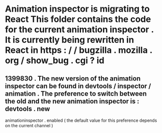 #
Animation
inspector
is
migrating
to
React
This
folder
contains
the
code
for
the
current
animation
inspector
.
It
is
currently
being
rewritten
in
React
in
https
:
/
/
bugzilla
.
mozilla
.
org
/
show_bug
.
cgi
?
id
=
1399830
.
The
new
version
of
the
animation
inspector
can
be
found
in
devtools
/
inspector
/
animation
.
The
preference
to
switch
between
the
old
and
the
new
animation
inspector
is
:
devtools
.
new
-
animationinspector
.
enabled
(
the
default
value
for
this
preference
depends
on
the
current
channel
)

